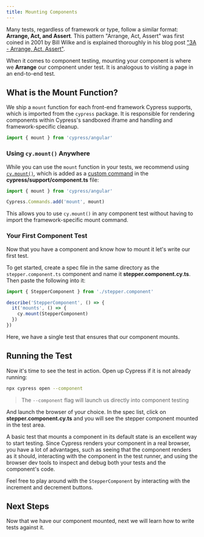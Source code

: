 ```yaml
---
title: Mounting Components
---
```


Many tests, regardless of framework or type, follow a similar format: **Arrange,
Act, and Assert**. This pattern "Arrange, Act, Assert" was first coined in 2001
by Bill Wilke and is explained thoroughly in his blog post
["3A - Arrange, Act, Assert"](https://xp123.com/articles/3a-arrange-act-assert/).

When it comes to component testing, mounting your component is where we
**Arrange** our component under test. It is analogous to visiting a page in an
end-to-end test.

## What is the Mount Function?

We ship a `mount` function for each front-end framework Cypress supports, which
is imported from the `cypress` package. It is responsible for rendering
components within Cypress's sandboxed iframe and handling and framework-specific
cleanup.

```ts
import { mount } from 'cypress/angular'
```

### Using `cy.mount()` Anywhere

While you can use the `mount` function in your tests, we recommend using
[`cy.mount()`](/api/commands/mount), which is added as a
[custom command](/api/cypress-api/custom-commands) in the
**cypress/support/component.ts** file:

<code-group>
<code-block label="cypress/support/component.ts" active>

```ts
import { mount } from 'cypress/angular'

Cypress.Commands.add('mount', mount)
```

</code-block>
</code-group>

This allows you to use `cy.mount()` in any component test without having to
import the framework-specific mount command.

### Your First Component Test

Now that you have a component and know how to mount it let's write our first
test.

To get started, create a spec file in the same directory as the
`stepper.component.ts` component and name it **stepper.component.cy.ts**. Then
paste the following into it:

<code-group>
<code-block label="stepper.component.cy.ts" active>

```ts
import { StepperComponent } from './stepper.component'

describe('StepperComponent', () => {
  it('mounts', () => {
    cy.mount(StepperComponent)
  })
})
```

</code-block>
</code-group>

Here, we have a single test that ensures that our component mounts.

## Running the Test

Now it's time to see the test in action. Open up Cypress if it is not already
running:

```bash
npx cypress open --component
```

> The `--component` flag will launch us directly into component testing

And launch the browser of your choice. In the spec list, click on
**stepper.component.cy.ts** and you will see the stepper component mounted in
the test area.

<DocsImage 
  src="/img/guides/component-testing/first-test-run-angular.png" 
  caption="Stepper Mount Test"> </DocsImage>

A basic test that mounts a component in its default state is an excellent way to
start testing. Since Cypress renders your component in a real browser, you have
a lot of advantages, such as seeing that the component renders as it should,
interacting with the component in the test runner, and using the browser dev
tools to inspect and debug both your tests and the component's code.

Feel free to play around with the `StepperComponent` by interacting with the
increment and decrement buttons.

## Next Steps

Now that we have our component mounted, next we will learn how to write tests
against it.

<NavGuide prev="/guides/component-testing/quickstart-angular" next="/guides/component-testing/testing-angular" />
